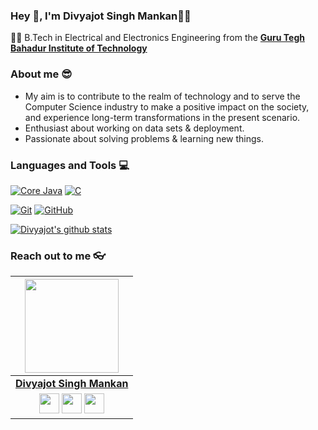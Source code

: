 
### Hey 👋, I'm Divyajot Singh Mankan👨‍💻




👨‍🎓 B.Tech in Electrical and Electronics Engineering from the **[Guru Tegh Bahadur Institute of Technology](https://gtbit.org/)** 

### About me :sunglasses:

- My aim is to contribute to the realm of technology and to serve the Computer Science industry to make a positive impact on the society, and experience long-term transformations in the present scenario.
- Enthusiast about working on data sets & deployment.
- Passionate about solving problems & learning new things.

### Languages and Tools :computer:

[![Core Java](https://img.shields.io/badge/Java-orange?style=flat&logo=java&logoColor=white&link=https://github.com/hritik5102)](https://github.com/hritik5102) [![C](https://img.shields.io/badge/-A8B9CC?style=flat&logo=c&logoColor=white&link=https://github.com/hritik5102)](https://github.com/hritik5102) 


[![Git](https://img.shields.io/badge/-Git-black?style=flat&logo=git&link=https://github.com/hritik5102)](https://github.com/hritik5102) [![GitHub](https://img.shields.io/badge/-GitHub-181717?style=flat&logo=github&link=https://github.com/hritik5102)](https://github.com/hritik5102)


[![Divyajot's github stats](https://github-readme-stats.vercel.app/api?username=divyajot98)](https://github.com/divyajot98/github-readme-stats)


### Reach out to me 👓

|  <a href="https://github.com/divyajot98/"><img src="https://icon-library.net//images/icon-programmer/icon-programmer-14.jpg" width="150px" height="150px" /></a> |
|:---------------------------------------------------------------------------------------------------------------------------------------: |
|       **[Divyajot Singh Mankan](https://github.com/divyajot98/)**                                                                                |
|<a href="https://github.com/divyajot98"><img src="https://cdn.iconscout.com/icon/free/png-256/github-108-438008.png" width="32px" height="32px"></a> <a href="https://www.facebook.com/divyajot.singh.52/"><img src="https://i.ibb.co/zmYNW4p/facebook.png" width="32px" height="32px"></a> <a href="https://www.linkedin.com/in/divyajotsingh/"><img src="https://i.ibb.co/Kx2GSrT/linkedin.png" width="32px" height="32px"></a> |










